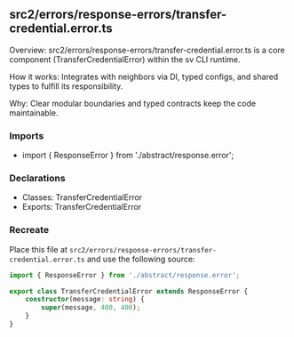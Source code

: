 ## src2/errors/response-errors/transfer-credential.error.ts

Overview: src2/errors/response-errors/transfer-credential.error.ts is a core component (TransferCredentialError) within the sv CLI runtime.

How it works: Integrates with neighbors via DI, typed configs, and shared types to fulfill its responsibility.

Why: Clear modular boundaries and typed contracts keep the code maintainable.

### Imports

- import { ResponseError } from './abstract/response.error';

### Declarations

- Classes: TransferCredentialError
- Exports: TransferCredentialError

### Recreate

Place this file at `src2/errors/response-errors/transfer-credential.error.ts` and use the following source:

```ts
import { ResponseError } from './abstract/response.error';

export class TransferCredentialError extends ResponseError {
	constructor(message: string) {
		super(message, 400, 400);
	}
}

```
